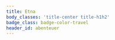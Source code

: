 ```yaml
---
title: Etna
body_classes: 'title-center title-h1h2'
badge_class: badge-color-travel
header_id: abenteuer
---
```


